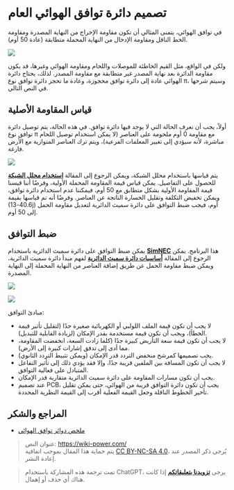 # تصميم دائرة توافق الهوائي العام

في توافق الهوائي، يتمنى المثالي أن تكون مقاومة الإخراج من النهاية المصدرة ومقاومة الخط الناقل ومقاومة الإدخال من النهاية المحملة متطابقة (عادة 50 أوم).

![](https://wiki-media-1253965369.cos.ap-guangzhou.myqcloud.com/img/20220531150107.png)

ولكن في الواقع، مثل القيم الخاطئة للموصلات واللحام ومقاومة الهوائي وغيرها، قد يكون مقاومة الدائرة بعد نهاية المصدر غير متطابقة مع مقاومة المصدر. لذلك، يحتاج دائرة الهوائي عادة إلى دائرة توافق محجوزة، وعادة ما تحجز دائرة توافق نوع π، وسيتم شرحها في النص التالي.

## قياس المقاومة الأصلية

أولاً، يجب أن نعرف الحالة التي لا يوجد فيها دائرة توافق. في هذه الحالة، يتم توصيل دائرة توافق نوع π مع مقاومة 0 أوم ملحومة على العناصر (لا يمكن استخدام توصيل اللحام مباشرة، لأنه سيؤدي إلى تغيير المعلمات الفرعية)، ويتم ترك العناصر المتوازية مع الأرض فارغة.

![](https://wiki-media-1253965369.cos.ap-guangzhou.myqcloud.com/img/20220531150242.png)

يتم قياسها باستخدام محلل الشبكة، ويمكن الرجوع إلى المقالة [**استخدام محلل الشبكة**](https://wiki-power.com/ar/%E7%BD%91%E7%BB%9C%E5%88%86%E6%9E%90%E4%BB%AA%E7%9A%84%E4%BD%BF%E7%94%A8) للحصول على التفاصيل. يمكن قياس قيمة المقاومة المحملة الأولية، وفرضًا أننا قيسنا قيمة المقاومة الأولية بشكل متطابق مع 50 أوم، فيمكننا عدم استخدام دائرة توافق، ويمكن تخفيض التكلفة وتقليل الخسارة الناتجة عن العناصر. وفرضًا أنه تم قياسها بقيمة (40.6-13j) أوم، فيجب ضبط التوافق على دائرة سميث الدائرية لتعديل مقاومة الحمل إلى 50 أوم.

## ضبط التوافق

يمكن ضبط التوافق على دائرة سميث الدائرية باستخدام [**SimNEC**](http://www.ae6ty.com/smith_charts.html) هذا البرنامج. يمكن الرجوع إلى المقالة [**أساسيات دائرة سميث الدائرية**](https://wiki-power.com/ar/%E5%8F%B2%E5%AF%86%E6%96%AF%E5%9C%86%E5%9B%BE%E5%9F%BA%E7%A1%80) لفهم مبدأ دائرة سميث الدائرية، ويمكن ضبط مقاومة الحمل عن طريق إضافة العناصر من النهاية المحملة إلى النهاية المصدرة.

![](https://wiki-media-1253965369.cos.ap-guangzhou.myqcloud.com/img/20220531150624.png)

![](https://wiki-media-1253965369.cos.ap-guangzhou.myqcloud.com/img/20220531151108.png)

مبادئ التوافق:

- لا يجب أن تكون قيمة الملف اللولبي أو الكهربائية صغيرة جدًا (لتقليل تأثير قيمة الخطأ)، ويجب أن تكون قيمة مستخدمة بقدر الإمكان (لزيادة القابلية للتبديل).
- لا يجب أن تكون قيمة سعة التأريض كبيرة جدًا (كلما زادت السعة، انخفضت المقاومة، مما أدى إلى تدفق إشارات كبيرة إلى الأرض).
- يجب تصميمها كمرشح منخفض التردد قدر الإمكان (ويمكن تثبيط التردد الثانوي).
- لا يجب أن تكون المسافة بين الملفين قريبة جدًا، وإلا فقد يؤدي ذلك إلى تأثير التفاعل المتبادل على فعالية التوافق.
- يجب أن تكون مسارات المقاومة على دائرة سميث الدائرية متقاربة قدر الإمكان.
- عند تصميم PCB، يجب أن تكون دائرة التوافق قريبة من الهوائي، حتى يمكن تقليل تأخير الخطوط الناقلة وجعل القيمة الفعلية أقرب إلى القيمة النظرية المحددة.

## المراجع والشكر

- [ملخص دوائر توافق الهوائي](https://momodiyer.work/20past/201901250p/201901250p.html)

> عنوان النص: <https://wiki-power.com/>  
> يتم حماية هذا المقال بموجب اتفاقية [CC BY-NC-SA 4.0](https://creativecommons.org/licenses/by/4.0/deed.zh)، يُرجى ذكر المصدر عند إعادة النشر.

> تمت ترجمة هذه المشاركة باستخدام ChatGPT، يرجى [**تزويدنا بتعليقاتكم**](https://github.com/linyuxuanlin/Wiki_MkDocs/issues/new) إذا كانت هناك أي حذف أو إهمال.